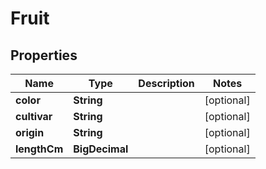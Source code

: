 

# Fruit


## Properties

| Name | Type | Description | Notes |
|------------ | ------------- | ------------- | -------------|
|**color** | **String** |  |  [optional] |
|**cultivar** | **String** |  |  [optional] |
|**origin** | **String** |  |  [optional] |
|**lengthCm** | **BigDecimal** |  |  [optional] |



